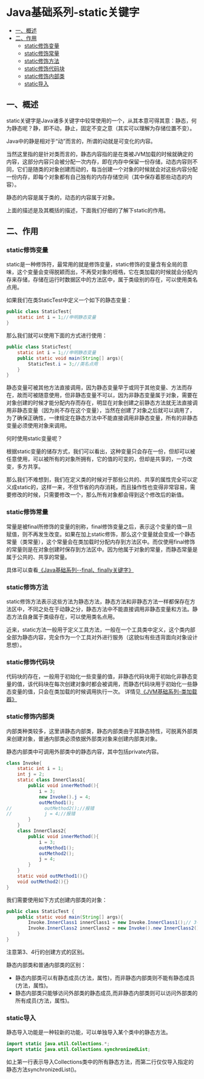 # Java基础系列-static关键字
- [一、概述](#一概述)    
- [二、作用](#二作用)        
    - [static修饰变量](#static修饰变量)      
    - [static修饰常量](#static修饰常量)     
    - [static修饰方法](#static修饰方法)     
    - [static修饰代码块](#static修饰代码块) 
    - [static修饰内部类](#static修饰内部类) 
    - [static导入](#static导入)
## 一、概述
static关键字是Java诸多关键字中较常使用的一个，从其本意可得其意：静态，何为静态呢？静，即不动，静止，固定不变之意（其实可以理解为存储位置不变）。

Java中的静是相对于“动”而言的，所谓的动就是可变化的内容。

当然这里指的是针对类而言的，静态内容指的是在类被JVM加载的时候就确定的内容，这部分内容只会被分配一次内存，即在内存中保留一份存储，动态内容则不同，它们是随类的对象创建而动的，每当创建一个对象的时候就会对这些内容分配一份内存，即每个对象都有自己独有的内存存储空间（其中保存着那些动态的内容）。

静态的内容是属于类的，动态的内容属于对象。

上面的描述是及其概括的描述，下面我们仔细的了解下static的作用。
## 二、作用
### static修饰变量
static是一种修饰符，最常用的就是修饰变量，static修饰的变量含有全局的意味，这个变量会变得脱颖而出，不再受对象的桎梏，它在类加载的时候就会分配内存来存储，存储在运行时数据区中的方法区中，属于类级别的存在，可以使用类名点用。

如果我们在类StaticTest中定义一个如下的静态变量：
```java
public class StaticTest{
    static int i = 1;//申明静态变量
}
```
那么我们就可以使用下面的方式进行使用：
```java
public class StaticTest{
    static int i = 1;//申明静态变量
    public static void main(String[] args){
        StaticTest.i = 3;//类名点用
    }
}
```
静态变量可被其他方法直接调用，因为静态变量早于或同于其他变量、方法而存在，故而可被随意使用，但非静态变量不可以，因为非静态变量属于对象，需要在对象创建的时候才能分配内存而存在，明显在对象创建之前静态方法就无法直接调用非静态变量（因为尚不存在这个变量），当然在创建了对象之后就可以调用了，为了确保正确性，一律规定在静态方法中不能直接调用非静态变量，所有的非静态变量必须使用对象来调用。

何时使用static变量呢？

根据static变量的储存方式，我们可以看出，这种变量只会存在一份，但却可以被任意使用，可以被所有的对象所拥有，它的值的可变的，但却是共享的，一方改变，多方共享。

那么我们不难想到，我们在定义类的时候对于那些公共的、共享的属性完全可以定义成static的，这样一来，不但节省的内存消耗，而且操作性也变得非常容易，需要修改的时候，只需要修改一个，那么所有对象都会得到这个修改后的新值。
### static修饰常量
常量是被final所修饰的变量的别称，final修饰变量之后，表示这个变量的值一旦赋值，则不再发生改变。如果在加上static修饰，那么这个变量就会变成一个静态常量（类常量），这个常量会在类加载时分配内存到方法区中。而仅使用final修饰的常量则是在对象创建时保存到方法区中。因为他属于对象的常量，而静态常量是属于公共的、共享的常量。

具体可以查看[《Java基础系列--final、finally关键字》]()
### static修饰方法
static修饰方法表示这些方法为静态方法，静态方法和非静态方法一样都保存在方法区中，不同之处在于动静之分，静态方法中不能直接调用非静态变量和方法。静态方法自身属于类级存在，可以使用类名点用。

近来，static方法一般用于定义工具方法，一般在一个工具类中定义，这个类内部全部为静态内容，完全作为一个工具对外进行服务（这貌似有些违背面向对象设计思想）。
### static修饰代码块
代码块的存在，一般用于初始化一些变量的值，非静态代码块用于初始化非静态变量的值，该代码块在每次创建对象时都会被调用，而静态代码块用于初始化一些静态变量的值，只会在类加载的时候调用执行一次。
详情见[《JVM基础系列-类加载器》]()
### static修饰内部类
内部类种类较多，这里讲静态内部类，静态内部类由于其静态特性，可脱离外部类来创建对象，普通内部类必须依据外部类对象来创建内部类对象。

静态内部类中可调用外部类中的静态内容，其中包括private内容。
```java
class Invoke{
    static int i = 1;
    int j = 2;
    static class InnerClass1{
        public void innerMethod(){
            i = 3;
            new Invoke().j = 4;
            outMethod1();
//            outMethod2();//报错
//            j = 4;//报错
        }
    }
    class InnerClass2{
        public void innerMethod(){
            i = 3;
            outMethod1();
            outMethod2();
            j = 4;
        }
    }
    static void outMethod1(){}
    void outMethod2(){}
}
```
我们需要使用如下方式创建内部类的对象：
```java
public class StaticTest {
    public static void main(String[] args){
        Invoke.InnerClass1 innerClass1 = new Invoke.InnerClass1();// 3-
        Invoke.InnerClass2 innerClass2 = new Invoke().new InnerClass2();//4-
    }
}
```
注意第3、4行的创建方式的区别。

静态内部类和普通内部类的区别：
- 静态内部类可以有静态成员(方法，属性)，而非静态内部类则不能有静态成员(方法，属性)。
- 静态内部类只能够访问外部类的静态成员,而非静态内部类则可以访问外部类的所有成员(方法，属性)。

### static导入
静态导入功能是一种较新的功能，可以单独导入某个类中的静态方法。
```java
import static java.util.Collections.*;
import static java.util.Collections.synchronizedList;
```
如上第一行表示导入Collections类中的所有静态方法，而第二行仅仅导入指定的静态方法synchronizedList()。